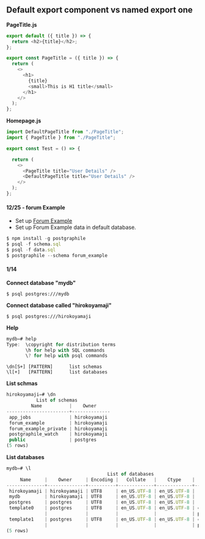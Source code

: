 ## Default export component vs named export one

**PageTitle.js**

```js
export default ({ title }) => {
  return <h2>{title}</h2>;
};

export const PageTitle = ({ title }) => {
  return (
    <>
      <h1>
        {title}
        <small>This is H1 title</small>
      </h1>
    </>
  );
};
```
**Homepage.js**

```js
import DefaultPageTitle from "./PageTitle";
import { PageTitle } from "./PageTitle";

export const Test = () => {

  return (
    <>
      <PageTitle title="User Details" />
      <DefaultPageTitle title="User Details" />
    </>
  );
};
```

#### 12/25 - forum Example

- Set up [Forum Example](https://github.com/graphile/postgraphile/tree/master/examples/forum)
- Set up Forum Example data in default database.

```js
$ npm install -g postgraphile
$ psql -f schema.sql
$ psql -f data.sql
$ postgraphile --schema forum_example
```

#### 1/14

**Connect database "mydb"**

```
$ psql postgres:///mydb
```

**Connect database called "hirokoyamaji"**

```
$ psql postgres:///hirokoyamaji
```

**Help**

```js
mydb=# help
Type:  \copyright for distribution terms
       \h for help with SQL commands
       \? for help with psql commands
```

```
\dn[S+] [PATTERN]      list schemas
\l[+]   [PATTERN]      list databases
```

**List schmas**

```js
hirokoyamaji=# \dn
           List of schemas
         Name          |    Owner
-----------------------+--------------
 app_jobs              | hirokoyamaji
 forum_example         | hirokoyamaji
 forum_example_private | hirokoyamaji
 postgraphile_watch    | hirokoyamaji
 public                | postgres
(5 rows)
```

**List databases**

```js
mydb=# \l
                                     List of databases
     Name     |    Owner     | Encoding |   Collate   |    Ctype    |   Access privileges
--------------+--------------+----------+-------------+-------------+-----------------------
 hirokoyamaji | hirokoyamaji | UTF8     | en_US.UTF-8 | en_US.UTF-8 |
 mydb         | hirokoyamaji | UTF8     | en_US.UTF-8 | en_US.UTF-8 |
 postgres     | postgres     | UTF8     | en_US.UTF-8 | en_US.UTF-8 |
 template0    | postgres     | UTF8     | en_US.UTF-8 | en_US.UTF-8 | =c/postgres          +
              |              |          |             |             | postgres=CTc/postgres
 template1    | postgres     | UTF8     | en_US.UTF-8 | en_US.UTF-8 | =c/postgres          +
              |              |          |             |             | postgres=CTc/postgres
(5 rows)
```
